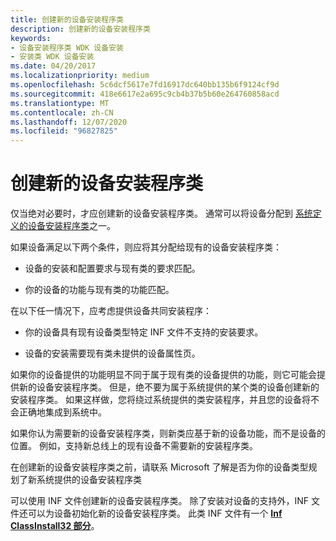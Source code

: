 ```yaml
---
title: 创建新的设备安装程序类
description: 创建新的设备安装程序类
keywords:
- 设备安装程序类 WDK 设备安装
- 安装类 WDK 设备安装
ms.date: 04/20/2017
ms.localizationpriority: medium
ms.openlocfilehash: 5c6dcf5617e7fd16917dc640bb135b6f9124cf9d
ms.sourcegitcommit: 418e6617e2a695c9cb4b37b5b60e264760858acd
ms.translationtype: MT
ms.contentlocale: zh-CN
ms.lasthandoff: 12/07/2020
ms.locfileid: "96827825"
---
```

# <a name="creating-a-new-device-setup-class"></a>创建新的设备安装程序类





仅当绝对必要时，才应创建新的设备安装程序类。 通常可以将设备分配到 [系统定义的设备安装程序类](/windows-hardware/drivers/install/system-defined-device-setup-classes-reserved-for-system-use)之一。

如果设备满足以下两个条件，则应将其分配给现有的设备安装程序类：

-   设备的安装和配置要求与现有类的要求匹配。

-   你的设备的功能与现有类的功能匹配。

在以下任一情况下，应考虑提供设备共同安装程序：

-   你的设备具有现有设备类型特定 INF 文件不支持的安装要求。

-   设备的安装需要现有类未提供的设备属性页。

如果你的设备提供的功能明显不同于属于现有类的设备提供的功能，则它可能会提供新的设备安装程序类。 但是，绝不要为属于系统提供的某个类的设备创建新的安装程序类。 如果这样做，您将绕过系统提供的类安装程序，并且您的设备将不会正确地集成到系统中。

如果你认为需要新的设备安装程序类，则新类应基于新的设备功能，而不是设备的位置。 例如，支持新总线上的现有设备不需要新的安装程序类。

在创建新的设备安装程序类之前，请联系 Microsoft 了解是否为你的设备类型规划了新系统提供的设备安装程序类

可以使用 INF 文件创建新的设备安装程序类。 除了安装对设备的支持外，INF 文件还可以为设备初始化新的设备安装程序类。 此类 INF 文件有一个 [**Inf ClassInstall32 部分**](inf-classinstall32-section.md)。

 


